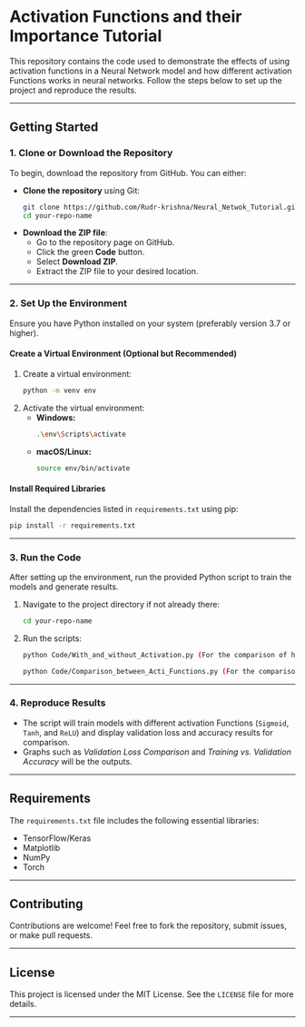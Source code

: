 
# Activation Functions and their Importance Tutorial

This repository contains the code used to demonstrate the effects of using activation functions in a Neural Network model and how different activation Functions works in neural networks. Follow the steps below to set up the project and reproduce the results.

---

## **Getting Started**

### **1. Clone or Download the Repository**

To begin, download the repository from GitHub. You can either:  
- **Clone the repository** using Git:
  ```bash
  git clone https://github.com/Rudr-krishna/Neural_Netwok_Tutorial.git
  cd your-repo-name
  ```
- **Download the ZIP file**:
  - Go to the repository page on GitHub.
  - Click the green **Code** button.
  - Select **Download ZIP**.
  - Extract the ZIP file to your desired location.

---

### **2. Set Up the Environment**

Ensure you have Python installed on your system (preferably version 3.7 or higher).

#### **Create a Virtual Environment (Optional but Recommended)**

1. Create a virtual environment:
   ```bash
   python -m venv env
   ```
2. Activate the virtual environment:
   - **Windows:**
     ```bash
     .\env\Scripts\activate
     ```
   - **macOS/Linux:**
     ```bash
     source env/bin/activate
     ```

#### **Install Required Libraries**

Install the dependencies listed in `requirements.txt` using pip:
```bash
pip install -r requirements.txt
```

---

### **3. Run the Code**

After setting up the environment, run the provided Python script to train the models and generate results.

1. Navigate to the project directory if not already there:
   ```bash
   cd your-repo-name
   ```
2. Run the scripts:
   ```bash
   python Code/With_and_without_Activation.py (For the comparison of having a neural network with and without Activation Function.)
   ```
   ```bash
   python Code/Comparison_between_Acti_Functions.py (For the comparison of different Activation Functions.)
   ```   

---

### **4. Reproduce Results**

- The script will train models with different activation Functions (`Sigmoid`, `Tanh`, and `ReLU`) and display validation loss and accuracy results for comparison.
- Graphs such as *Validation Loss Comparison* and *Training vs. Validation Accuracy* will be the outputs.

---

## **Requirements**

The `requirements.txt` file includes the following essential libraries:
- TensorFlow/Keras
- Matplotlib
- NumPy
- Torch

---

## **Contributing**

Contributions are welcome! Feel free to fork the repository, submit issues, or make pull requests.

---

## **License**

This project is licensed under the MIT License. See the `LICENSE` file for more details.

---
